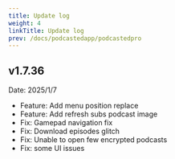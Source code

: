 ```yaml
---
title: Update log
weight: 4
linkTitle: Update log
prev: /docs/podcastedapp/podcastedpro
---
```


## v1.7.36

Date: 2025/1/7

- Feature: Add menu position replace
- Feature: Add refresh subs podcast image
- Fix: Gamepad navigation fix
- Fix: Download episodes glitch
- Fix: Unable to open few encrypted podcasts
- Fix: some UI issues